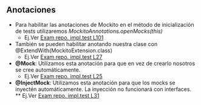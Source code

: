 ## Anotaciones
- Para habilitar las anotaciones de Mockito en el método de inicialización de tests utilizaremos *MockitoAnnotations.openMocks(this)*
    * Ej.Ver [Exam repo. impl.test L101][exam-repo-impl-test-L101]
- También se pueden habilitar anotando nuestra clase con @ExtendWith(MockitoExtension.class) 
    * Ej.Ver [Exam repo. impl.test L27][exam-repo-impl-test-L25]
- **@Mock**: Utilizamos esta anotación para que en vez de crearlo nosotros se cree automáticamente.
    * Ej.Ver [Exam repo. impl.test L25][exam-repo-impl-test-L25]
- **@InjectMock**: Utilizamos esta anotación para que los mocks se inyectén automáticamente. La inyección no funcionará con interfaces.
    ** Ej.Ver [Exam repo. impl.test L31][exam-repo-impl-test-L31]

[exam-repo-impl-test-L27]: https://github.com/irinacadu/TDD-Course/blob/97739bad76f701e03e730960385f6ce7626e911f/src/test/java/MockitoTests/RepositoriesTests/ExamRepoImplTest.java#L27
[exam-repo-impl-test-L31]:https://github.com/irinacadu/TDD-Course/blob/97739bad76f701e03e730960385f6ce7626e911f/src/test/java/MockitoTests/RepositoriesTests/ExamRepoImplTest.java#L31
[exam-repo-impl-test-L101]:https://github.com/irinacadu/TDD-Course/blob/97739bad76f701e03e730960385f6ce7626e911f/src/test/java/MockitoTests/RepositoriesTests/ExamRepoImplTest.java#L101
[exam-repo-impl-test-L25]:https://github.com/irinacadu/TDD-Course/blob/97739bad76f701e03e730960385f6ce7626e911f/src/test/java/MockitoTests/RepositoriesTests/ExamRepoImplTest.java#L25